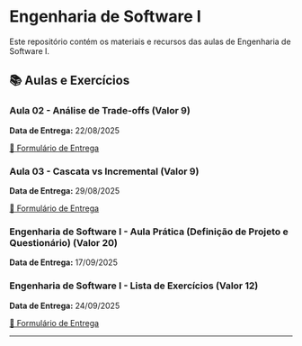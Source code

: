 # Engenharia de Software I

Este repositório contém os materiais e recursos das aulas de Engenharia de Software I.

## 📚 Aulas e Exercícios

### Aula 02 - Análise de Trade-offs (Valor 9)
**Data de Entrega:** 22/08/2025

[📝 Formulário de Entrega](https://forms.gle/JokpJjZZjSMM8YzZ7)

### Aula 03 - Cascata vs Incremental (Valor 9)
**Data de Entrega:** 29/08/2025

[📝 Formulário de Entrega](https://forms.gle/Z8oYgAF2jSeHofLb7)

### Engenharia de Software I - Aula Prática (Definição de Projeto e Questionário) (Valor 20)
**Data de Entrega:** 17/09/2025

### Engenharia de Software I - Lista de Exercícios (Valor 12)
**Data de Entrega:** 24/09/2025

[📝 Formulário de Entrega](https://forms.gle/K9PDg8dE44UBuaUy8)

---